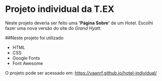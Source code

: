 # Projeto individual da T.EX
Neste projeto deveria ser feito uma **'Página Sobre'** de um Hotel.
Escolhi fazer uma nova versão do site do _Grand Hyatt_.

##Neste projeto foi utilizado
* HTML
* CSS
* Google Fonts
* Font Awesome

O projeto pode ser acessado em:
<https://vaanrf.github.io/hotel-individual/>
